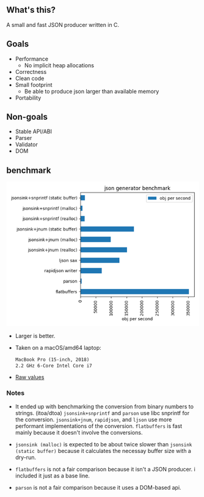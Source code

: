 ## What's this?

A small and fast JSON producer written in C.

## Goals

* Performance
  * No implicit heap allocations
* Correctness
* Clean code
* Small footprint
  * Be able to produce json larger than available memory
* Portability

## Non-goals

* Stable API/ABI
* Parser
* Validator
* DOM 

## benchmark

![Graph](./bench/result.png)

* Larger is better.

* Taken on a macOS/amd64 laptop:

  ```
  MacBook Pro (15-inch, 2018)
  2.2 GHz 6-Core Intel Core i7
  ```

* [Raw values](./bench/result.csv)

### Notes

* It ended up with benchmarking the conversion from binary numbers to
  strings. (itoa/dtoa)
  `jsonsink+snprintf` and `parson` use libc snprintf for the conversion.
  `jsonsink+jnum`, `rapidjson`, and `ljson` use more performant implementations
  of the conversion.
  `flatbuffers` is fast mainly because it doesn't involve the conversions.

* `jsonsink (malloc)` is expected to be about twice slower than
  `jsonsink (static buffer)` because it calculates the necessay buffer size 
  with a dry-run.

* `flatbuffers` is not a fair comparison because it isn't a JSON producer.
  i included it just as a base line.

* `parson` is not a fair comparison because it uses a DOM-based api.
